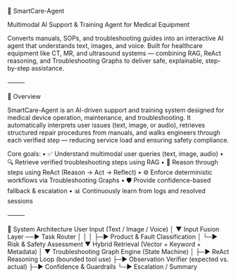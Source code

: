 🧠 SmartCare-Agent

Multimodal AI Support & Training Agent for Medical Equipment

Converts manuals, SOPs, and troubleshooting guides into an interactive AI agent that understands text, images, and voice.
Built for healthcare equipment like CT, MR, and ultrasound systems — combining RAG, ReAct reasoning, and Troubleshooting Graphs to deliver safe, explainable, step-by-step assistance.

⸻

🚀 Overview

SmartCare-Agent is an AI-driven support and training system designed for medical device operation, maintenance, and troubleshooting.
It automatically interprets user issues (text, image, or audio), retrieves structured repair procedures from manuals, and walks engineers through each verified step — reducing service load and ensuring safety compliance.

Core goals:
	•	✅ Understand multimodal user queries (text, image, audio)
	•	🔍 Retrieve verified troubleshooting steps using RAG
	•	🧠 Reason through steps using ReAct (Reason → Act → Reflect)
	•	⚙️ Enforce deterministic workflows via Troubleshooting Graphs
	•	🛡️ Provide confidence-based fallback & escalation
	•	📊 Continuously learn from logs and resolved sessions

⸻

🧩 System Architecture
User Input (Text / Image / Voice)
    │
    ▼
Input Fusion Layer  ──►  Task Router
    │                        │
    │                        ├─► Product & Fault Classification
    │                        └─► Risk & Safety Assessment
    ▼
Hybrid Retrieval (Vector + Keyword + Metadata)
    │
    ▼
Troubleshooting Graph Engine (State Machine)
    │
    ├─► ReAct Reasoning Loop (bounded tool use)
    ├─► Observation Verifier (expected vs. actual)
    ├─► Confidence & Guardrails
    └─► Escalation / Summary
